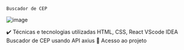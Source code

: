     Buscador de CEP
    
    
 ![image](https://user-images.githubusercontent.com/90710910/179835556-58561b72-21cf-41d9-9d05-54d29406f970.png)





✔️ Técnicas e tecnologias utilizadas
HTML, CSS, React
VScode IDEA
Buscador de CEP usando API axius
📁 Acesso ao projeto
